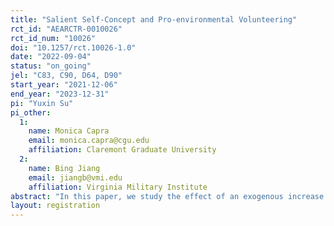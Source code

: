 ```yaml
---
title: "Salient Self-Concept and Pro-environmental Volunteering"
rct_id: "AEARCTR-0010026"
rct_id_num: "10026"
doi: "10.1257/rct.10026-1.0"
date: "2022-09-04"
status: "on_going"
jel: "C83, C90, D64, D90"
start_year: "2021-12-06"
end_year: "2023-12-31"
pi: "Yuxin Su"
pi_other:
  1:
    name: Monica Capra
    email: monica.capra@cgu.edu
    affiliation: Claremont Graduate University
  2:
    name: Bing Jiang
    email: jiangb@vmi.edu
    affiliation: Virginia Military Institute
abstract: "In this paper, we study the effect of an exogenous increase in the salience of pro-environmental self-concept on the willingness to contribute effort to a carbon abatement program. We designed an online experiment that consisted of two surveys, two days apart. In the first survey, we measured participants pro-environmental attitudes and behaviors to build a pro-environmental score. In addition, we included a task to measure participants' concern about image. In the second survey, participants were randomly assigned to a treatment where they received the pro-environmental score (salient self-concept) or no score (control). We find that participants in the treatment group are about 12% more likely to contribute effort for carbon abatement than those in the control group. Consistent with our hypothesis, the effect of salient self-concept is larger among participants who are more image concerned. In addition, participants who regard themselves with higher pro-environmental levels (those with higher pro-environmental scores in our study) are more likely to volunteer, and the pro-environmental score mediates the effects of education and personality traits on volunteering."
layout: registration
---
```


